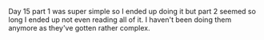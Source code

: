 Day 15 part 1 was super simple so I ended up doing it but part 2 seemed so long I ended up not even reading all of it. I haven't been doing them anymore as they've gotten rather complex.